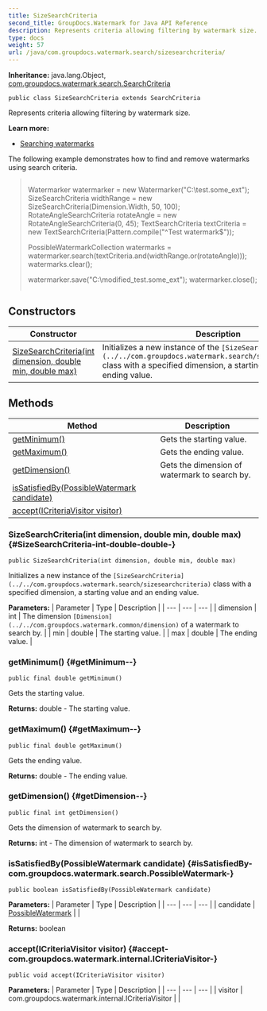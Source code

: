 ```yaml
---
title: SizeSearchCriteria
second_title: GroupDocs.Watermark for Java API Reference
description: Represents criteria allowing filtering by watermark size.
type: docs
weight: 57
url: /java/com.groupdocs.watermark.search/sizesearchcriteria/
---
```

**Inheritance:**
java.lang.Object, [com.groupdocs.watermark.search.SearchCriteria](../../com.groupdocs.watermark.search/searchcriteria)
```
public class SizeSearchCriteria extends SearchCriteria
```

Represents criteria allowing filtering by watermark size.

**Learn more:**

 *  [Searching watermarks][]

The following example demonstrates how to find and remove watermarks using search criteria.

> ```
> ```
> 
>    Watermarker watermarker = new Watermarker("C:\\test.some_ext");
>    SizeSearchCriteria widthRange = new SizeSearchCriteria(Dimension.Width, 50, 100);
>    RotateAngleSearchCriteria rotateAngle = new RotateAngleSearchCriteria(0, 45);
>    TextSearchCriteria textCriteria = new TextSearchCriteria(Pattern.compile("^Test watermark$"));
> 
>    PossibleWatermarkCollection watermarks = watermarker.search(textCriteria.and(widthRange.or(rotateAngle)));
>    watermarks.clear();
> 
>    watermarker.save("C:\\modified_test.some_ext");
>    watermarker.close();
>  
> ```
> ```


[Searching watermarks]: https://docs.groupdocs.com/display/watermarkjava/Searching+watermarks
## Constructors

| Constructor | Description |
| --- | --- |
| [SizeSearchCriteria(int dimension, double min, double max)](#SizeSearchCriteria-int-double-double-) | Initializes a new instance of the `[SizeSearchCriteria](../../com.groupdocs.watermark.search/sizesearchcriteria)` class with a specified dimension, a starting value and an ending value. |
## Methods

| Method | Description |
| --- | --- |
| [getMinimum()](#getMinimum--) | Gets the starting value. |
| [getMaximum()](#getMaximum--) | Gets the ending value. |
| [getDimension()](#getDimension--) | Gets the dimension of watermark to search by. |
| [isSatisfiedBy(PossibleWatermark candidate)](#isSatisfiedBy-com.groupdocs.watermark.search.PossibleWatermark-) |  |
| [accept(ICriteriaVisitor visitor)](#accept-com.groupdocs.watermark.internal.ICriteriaVisitor-) |  |
### SizeSearchCriteria(int dimension, double min, double max) {#SizeSearchCriteria-int-double-double-}
```
public SizeSearchCriteria(int dimension, double min, double max)
```


Initializes a new instance of the `[SizeSearchCriteria](../../com.groupdocs.watermark.search/sizesearchcriteria)` class with a specified dimension, a starting value and an ending value.

**Parameters:**
| Parameter | Type | Description |
| --- | --- | --- |
| dimension | int | The dimension `[Dimension](../../com.groupdocs.watermark.common/dimension)` of a watermark to search by. |
| min | double | The starting value. |
| max | double | The ending value. |

### getMinimum() {#getMinimum--}
```
public final double getMinimum()
```


Gets the starting value.

**Returns:**
double - The starting value.
### getMaximum() {#getMaximum--}
```
public final double getMaximum()
```


Gets the ending value.

**Returns:**
double - The ending value.
### getDimension() {#getDimension--}
```
public final int getDimension()
```


Gets the dimension of watermark to search by.

**Returns:**
int - The dimension of watermark to search by.
### isSatisfiedBy(PossibleWatermark candidate) {#isSatisfiedBy-com.groupdocs.watermark.search.PossibleWatermark-}
```
public boolean isSatisfiedBy(PossibleWatermark candidate)
```




**Parameters:**
| Parameter | Type | Description |
| --- | --- | --- |
| candidate | [PossibleWatermark](../../com.groupdocs.watermark.search/possiblewatermark) |  |

**Returns:**
boolean
### accept(ICriteriaVisitor visitor) {#accept-com.groupdocs.watermark.internal.ICriteriaVisitor-}
```
public void accept(ICriteriaVisitor visitor)
```




**Parameters:**
| Parameter | Type | Description |
| --- | --- | --- |
| visitor | com.groupdocs.watermark.internal.ICriteriaVisitor |  |


